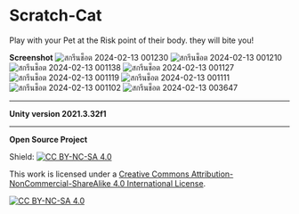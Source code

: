 # Scratch-Cat
Play with your Pet at the Risk point of their body.  they will bite you!

**Screenshot**
![สกรีนช็อต 2024-02-13 001230](https://github.com/Gongpai/Scratch-Cat/assets/31787868/6db4ebae-96c8-4929-b3c7-3a67496b3af4)
![สกรีนช็อต 2024-02-13 001210](https://github.com/Gongpai/Scratch-Cat/assets/31787868/cdfa90c5-922c-4bb8-ac89-3472a5b6aec3)
![สกรีนช็อต 2024-02-13 001138](https://github.com/Gongpai/Scratch-Cat/assets/31787868/47b15dda-bef2-4f27-a5c5-d6d0a7c184b8)
![สกรีนช็อต 2024-02-13 001127](https://github.com/Gongpai/Scratch-Cat/assets/31787868/52eef36d-53b5-4390-9acc-a329583cab2b)
![สกรีนช็อต 2024-02-13 001119](https://github.com/Gongpai/Scratch-Cat/assets/31787868/27c9bb7c-dea3-4b65-b3e9-89558d315acc)
![สกรีนช็อต 2024-02-13 001111](https://github.com/Gongpai/Scratch-Cat/assets/31787868/2232bc06-e5a9-4082-81bf-d18767e26618)
![สกรีนช็อต 2024-02-13 001102](https://github.com/Gongpai/Scratch-Cat/assets/31787868/9a69b9da-f5c3-4a50-a82c-b7fbed806b47)
![สกรีนช็อต 2024-02-13 003647](https://github.com/Gongpai/Scratch-Cat/assets/31787868/3bb1d46b-d0a9-4c01-80a1-b8d5218593d1)

--------------------------------------------
**Unity version 2021.3.32f1**

--------------------------------------------
**Open Source Project**

Shield: [![CC BY-NC-SA 4.0][cc-by-nc-sa-shield]][cc-by-nc-sa]

This work is licensed under a
[Creative Commons Attribution-NonCommercial-ShareAlike 4.0 International License][cc-by-nc-sa].

[![CC BY-NC-SA 4.0][cc-by-nc-sa-image]][cc-by-nc-sa]

[cc-by-nc-sa]: http://creativecommons.org/licenses/by-nc-sa/4.0/
[cc-by-nc-sa-image]: https://licensebuttons.net/l/by-nc-sa/4.0/88x31.png
[cc-by-nc-sa-shield]: https://img.shields.io/badge/License-CC%20BY--NC--SA%204.0-lightgrey.svg
